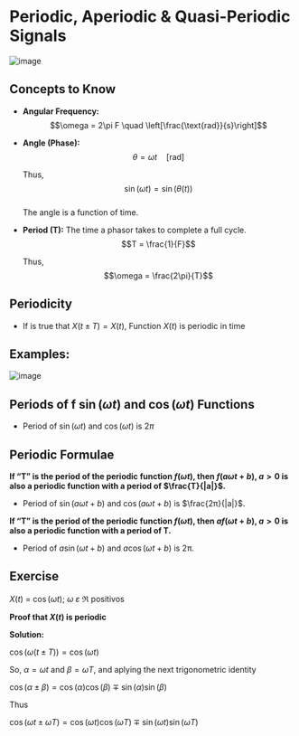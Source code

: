 # Periodic, Aperiodic & Quasi-Periodic Signals

![image](https://github.com/user-attachments/assets/6521884b-d974-4323-b1b4-a834de592a74)

## Concepts to Know  

- **Angular Frequency:**  
  $$\omega = 2\pi F \quad \left[\frac{\text{rad}}{s}\right]$$
  
- **Angle (Phase):**  
  $$\theta = \omega t \quad [\text{rad}]$$
  
  Thus,  
  $$\sin(\omega t) = \sin(\theta(t))$$  
  The angle is a function of time.

- **Period (T):** The time a phasor takes to complete a full cycle.  
  $$T = \frac{1}{F}$$
  
  Thus,  
  $$\omega = \frac{2\pi}{T}$$



## Periodicity

- If  is true that $X(t \pm T) = X(t)$, Function $X(t)$ is periodic in time

 ## Examples:

 ![image](https://github.com/user-attachments/assets/2de9761e-d5f8-48db-9532-951fb44e5eec)

## Periods of f $\sin(\omega t)$ and $\cos(\omega t)$ Functions

- Period of $\sin(\omega t)$ and $\cos(\omega t)$ is $2\pi$

## Periodic Formulae

**If “T” is the period of the periodic function $f(\omega t)$, then $f (a\omega t + b)$, $a>0$ is also a periodic function with a period of $\frac{T}{|a|}$.**

- Period of $\sin(a\omega t + b)$ and $\cos(a\omega t + b)$ is $\frac{2π}{|a|}$.

**If “T” is the period of the periodic function $f(\omega t)$, then $af(\omega t + b)$, $a>0$ is also a periodic function with a period of T.**

- Period of $a\sin(\omega t + b)$ and $a\cos(\omega t + b)$ is 2π.

## Exercise

$X(t)$ = $\cos(\omega t)$; $\omega$ $\varepsilon$ $\Re$ positivos

**Proof that $X(t)$ is periodic**

**Solution:**

$\cos(\omega (t \pm T)) = \cos(\omega t)$

So, $\alpha = \omega t$ and $\beta = \omega T$, and aplying the next trigonometric identity

$\cos(\alpha \pm \beta)= \cos(\alpha)\cos(\beta) \mp \sin(\alpha)\sin(\beta)$

Thus

$\cos(\omega t \pm \omega T)= \cos(\omega t)\cos(\omega T) \mp \sin(\omega t)\sin(\omega T)$
